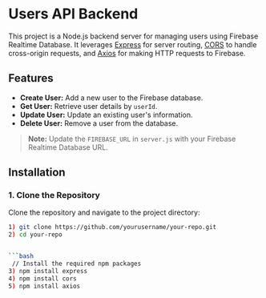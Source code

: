 # Users API Backend

This project is a Node.js backend server for managing users using Firebase Realtime Database. It leverages [Express](https://expressjs.com/) for server routing, [CORS](https://www.npmjs.com/package/cors) to handle cross-origin requests, and [Axios](https://axios-http.com/) for making HTTP requests to Firebase.

## Features

- **Create User:** Add a new user to the Firebase database.
- **Get User:** Retrieve user details by `userId`.
- **Update User:** Update an existing user's information.
- **Delete User:** Remove a user from the database.

> **Note:** Update the `FIREBASE_URL` in `server.js` with your Firebase Realtime Database URL.

## Installation

### 1. Clone the Repository

Clone the repository and navigate to the project directory:

```bash
1) git clone https://github.com/yourusername/your-repo.git
2) cd your-repo


```bash
 // Install the required npm packages
3) npm install express
4) npm install cors
5) npm install axios
